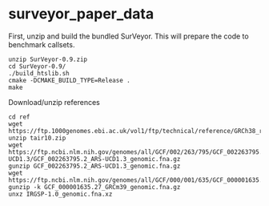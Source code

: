 # surveyor_paper_data

First, unzip and build the bundled SurVeyor. This will prepare the code to benchmark callsets.
```
unzip SurVeyor-0.9.zip 
cd SurVeyor-0.9/
./build_htslib.sh 
cmake -DCMAKE_BUILD_TYPE=Release .
make
```

Download/unzip references
```
cd ref
wget https://ftp.1000genomes.ebi.ac.uk/vol1/ftp/technical/reference/GRCh38_reference_genome/GRCh38_full_analysis_set_plus_decoy_hla.fa
unzip tair10.zip
wget https://ftp.ncbi.nlm.nih.gov/genomes/all/GCF/002/263/795/GCF_002263795.2_ARS-UCD1.3/GCF_002263795.2_ARS-UCD1.3_genomic.fna.gz
gunzip GCF_002263795.2_ARS-UCD1.3_genomic.fna.gz
wget https://ftp.ncbi.nlm.nih.gov/genomes/all/GCF/000/001/635/GCF_000001635.27_GRCm39/GCF_000001635.27_GRCm39_genomic.fna.gz
gunzip -k GCF_000001635.27_GRCm39_genomic.fna.gz
unxz IRGSP-1.0_genomic.fna.xz
```
